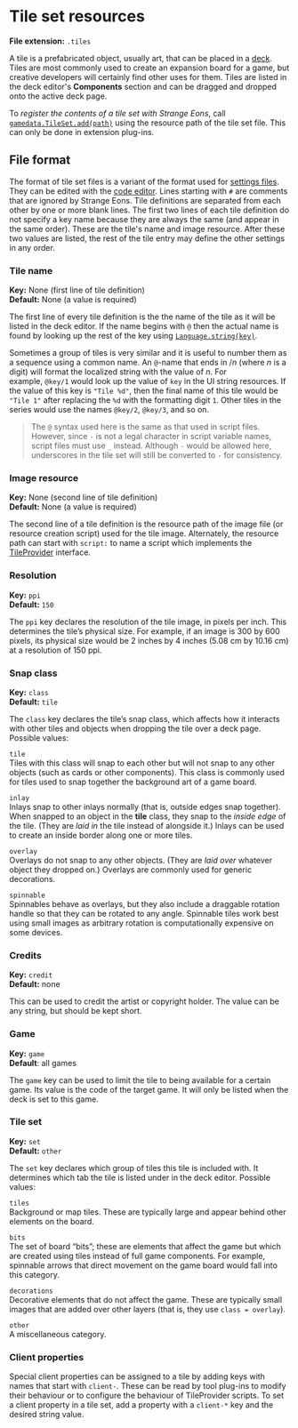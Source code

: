 # Tile set resources

**File extension:** `.tiles`

A tile is a prefabricated object, usually art, that can be placed in a [deck](um-deck-adding-content.md ). Tiles are most commonly used to create an expansion board for a game, but creative developers will certainly find other uses for them. Tiles are listed in the deck editor's **Components** section and can be dragged and dropped onto the active deck page.

To *register the contents of a tile set with Strange Eons*, call [`gamedata.TileSet.add(path)`](assets/javadoc/gamedata/TileSet.html#add) using the resource path of the tile set file. This can only be done in extension plug-ins.

## File format

The format of tile set files is a variant of the format used for [settings files](dm-res-settings.md). They can be edited with the [code editor](dm-code-editor.md). Lines starting with `#` are comments that are ignored by Strange Eons. Tile definitions are separated from each other by one or more blank lines. The first two lines of each tile definition do not specify a key name because they are always the same (and appear in the same order). These are the tile's name and image resource. After these two values are listed, the rest of the tile entry may define the other settings in any order. 

### Tile name

**Key:** None (first line of tile definition)  
**Default:** None (a value is required)

The first line of every tile definition is the the name of the tile as it will be listed in the deck editor. If the name begins with `@` then the actual name is found by looking up the rest of the key using [`Language.string(key)`](assets/javadoc/resources/Language.html#string).

Sometimes a group of tiles is very similar and it is useful to number them as a sequence using a common name. An `@`-name that ends in /*n* (where *n* is a digit) will format the localized string with the value of *n*. For example, `@key/1` would look up the value of `key` in the UI string resources. If the value of this key is `"Tile %d"`, then the final name of this tile would be `"Tile 1"` after replacing the `%d` with the formatting digit `1`. Other tiles in the series would use the names `@key/2`, `@key/3`, and so on. 

> The `@` syntax used here is the same as that used in script files. However, since `-` is not a legal character in script variable names, script files must use `_` instead. Although `-` would be allowed here, underscores in the tile set will still be converted to `-` for consistency.

### Image resource

**Key:** None (second line of tile definition)  
**Default:** None (a value is required)

The second line of a tile definition is the resource path of the image file (or resource creation script) used for the tile image. Alternately, the resource path can start with `script:` to name a script which implements the [TileProvider](assets/javadoc/ca/cgjennings/apps/arkham/deck/item/TileProvider.html) interface.

### Resolution

**Key:** `ppi`  
**Default:** `150`

The `ppi` key declares the resolution of the tile image, in pixels per inch. This determines the tile’s physical size. For example, if an image is 300 by 600 pixels, its physical size would be 2 inches by 4 inches (5.08 cm by 10.16 cm) at a resolution of 150 ppi. 

### Snap class

**Key:** `class`  
**Default:** `tile`

The `class` key declares the tile’s snap class, which affects how it interacts with other tiles and objects when dropping the tile over a deck page. Possible values:

`tile`  
Tiles with this class will snap to each other but will not snap to any other objects (such as cards or other components). This class is commonly used for tiles used to snap together the background art of a game board. 

`inlay`  
Inlays snap to other inlays normally (that is, outside edges snap together). When snapped to an object in the **tile** class, they snap to the *inside edge* of the tile. (They are *laid in* the tile instead of alongside it.) Inlays can be used to create an inside border along one or more tiles.

`overlay`  
Overlays do not snap to any other objects. (They are *laid over* whatever object they dropped on.) Overlays are commonly used for generic decorations. 

`spinnable`  
Spinnables behave as overlays, but they also include a draggable rotation handle so that they can be rotated to any angle. Spinnable tiles work best using small images as arbitrary rotation is computationally expensive on some devices. 

### Credits

**Key:** `credit`  
**Default:** none

This can be used to credit the artist or copyright holder. The value can be any string, but should be kept short.

### Game

**Key:** `game`  
**Default**: all games

The `game` key can be used to limit the tile to being available for a certain game. Its value is the code of the target game. It will only be listed when the deck is set to this game.

### Tile set

**Key:** `set`  
**Default:** `other`

The `set` key declares which group of tiles this tile is included with. It determines which tab the tile is listed under in the deck editor. Possible values:

`tiles`  
Background or map tiles. These are typically large and appear behind other elements on the board. 

`bits`  
The set of board “bits”; these are elements that affect the game but which are created using tiles instead of full game components. For example, spinnable arrows that direct movement on the game board would fall into this category.

`decorations`  
Decorative elements that do not affect the game. These are typically small images that are added over other layers (that is, they use `class = overlay`). 

`other`  
A miscellaneous category.

### Client properties

Special client properties can be assigned to a tile by adding keys with names that start with `client-`. These can be read by tool plug-ins to modify their behaviour or to configure the behaviour of TileProvider scripts. To set a client property in a tile set, add a property with a `client-*` key and the desired string value.